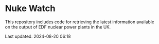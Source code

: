 # Nuke Watch

This repository includes code for retrieving the latest information available on the output of EDF nuclear power plants in the UK.

Last updated: 2024-08-20 06:18